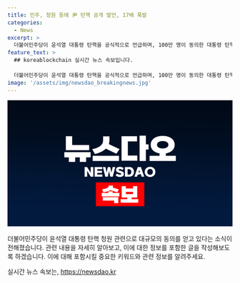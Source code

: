 ```yaml
---
title: 민주, 청원 등에 尹 탄핵 공개 발언, 17배 폭발
categories:
  - News
excerpt: >
  더불어민주당이 윤석열 대통령 탄핵을 공식적으로 언급하며, 100만 명이 동의한 대통령 탄핵 청원을 밝히고, 민심의 반응에 대해 언급하며 관련법안을 추진하고 있는 것으로 보입니다. 민주당은 윤 대통령을 향한 비판을 높이고 있지만, 탄핵 추진에는 조심스러운 입장이고, 공세 수위를 조절하며 윤 대통령의 탄핵을 대비하는 움직임도 보이고 있습니다. 이와 관련한 의원들의 활동과 관련법안 추진이 이루어지고 있으며, 윤 대통령의 지지도와 탄핵 청원에 대한 논의가 진행 중입니다.
feature_text: >
  ## koreablockchain 실시간 뉴스 속보입니다.

  더불어민주당이 윤석열 대통령 탄핵을 공식적으로 언급하며, 100만 명이 동의한 대통령 탄핵 청원을 밝히고, 민심의 반응에 대해 언급하며 관련법안을 추진하고 있는 것으로 보입니다. 민주당은 윤 대통령을 향한 비판을 높이고 있지만, 탄핵 추진에는 조심스러운 입장이고, 공세 수위를 조절하며 윤 대통령의 탄핵을 대비하는 움직임도 보이고 있습니다. 이와 관련한 의원들의 활동과 관련법안 추진이 이루어지고 있으며, 윤 대통령의 지지도와 탄핵 청원에 대한 논의가 진행 중입니다.
image: '/assets/img/newsdao_breakingnews.jpg'
---
```


<p><img src="/assets/img/newsdao_breakingnews.jpg" alt="koreablockchain 속보" /></p>

<p>더불어민주당이 윤석열 대통령 탄핵 청원 관련으로 대규모의 동의를 얻고 있다는 소식이 전해졌습니다. 관련 내용을 자세히 알아보고, 이에 대한 정보를 포함한 글을 작성해보도록 하겠습니다. 이에 대해 포함시킬 중요한 키워드와 관련 정보를 알려주세요.</p>
실시간 뉴스 속보는, <a href="https://newsdao.kr" rel="dofollow">https://newsdao.kr</a>


